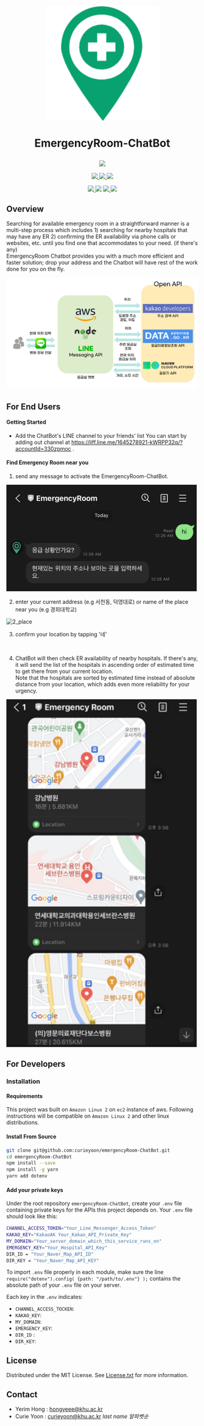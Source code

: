 <br></br>
<p align="center"> <img src="assets/logo.png" alt="2_place" width='300' /></p>

# <p align="center">EmergencyRoom-ChatBot</p>
<p align="center">
<img src='https://img.shields.io/badge/KHU--OSS-Group9-blueviolet' /></p>
<p align="center">
 <a  href='https://nodejs.org/en/'><img src='https://img.shields.io/badge/Made%20with-NodeJS-68a063.svg' /> </a><a  href='https://expressjs.com/'> <img src='https://img.shields.io/badge/Made%20with-Express-259dff.svg'/></a></a><a  href='https://aws.amazon.com'> <img src='https://img.shields.io/badge/Made%20with-AWS-FF9900.svg'/></a></p>
<p align="center">
 <a href='https://developers.line.biz/en/docs/messaging-api/overview/'><img src='https://img.shields.io/badge/API-LINE-06c755'  /> </a> <a href='https://developers.kakao.com/docs/latest/ko/local/commo'><img src='https://img.shields.io/badge/API-KAKAO--LOCAL-fee500' /></a> <a href='https://api.ncloud-docs.com/docs/ai-naver-mapsdirections-driving'> <img src='https://img.shields.io/badge/API-NAVER--MAP-1ic800'  />  </a> <a href='https://www.data.go.kr/data/15057684/openapi.do'><img src='https://img.shields.io/badge/API-DATA.GO.KR-0b70b9' /> </a>




</p>

## Overview

Searching for available emergency room in a straightforward manner is a multi-step process which includes 1) searching for nearby hospitals that may have any ER 2) confirming the ER availability via phone calls or websites, etc. until you find one that accommodates to your need. (if there's any)<br />EmergencyRoom Chatbot provides you with a much more efficient and faster solution; drop your address and the Chatbot will have rest of the work done for you on the fly. 

<img src="assets/chatbot_architecture.png" alt="1_activate" />


## For End Users

#### Getting Started
 * Add the ChatBot's LINE channel to your friends' list
You can start by adding out channel at https://liff.line.me/1645278921-kWRPP32q/?accountId=330zpmoc .<br />


#### Find Emergency Room near you
1. send any message to activate the EmergencyRoom-ChatBot.

<img src="assets/1_activate.jpg" alt="1_activate" width="500"/>


2. enter your current address (e.g 서천동, 덕영대로) or name of the place near you (e.g 경희대학교)

<img src="assets/2_place.jpg" alt="2_place" width="500"/>


3. confirm your location by tapping '네'
<br />

4. ChatBot will then check ER availability of nearby hospitals. If there's any, it will send the list of the hospitals in ascending order of estimated time to get there from your current location.
    <br />Note that the hospitals are sorted by estimated time instead of absolute distance from your location, which adds even more reliability for your urgency. <br />
<img src="assets/hospital.png" alt="2_place" width="500"/>


## For Developers
### Installation

#### Requirements
This project was built on ```Amazon Linux 2``` on ```ec2``` instance of aws. 
Following instructions will be compatible on ```Amazon Linux 2``` and other linux distributions. 

#### Install From Source
```bash
git clone git@github.com:curieyoon/emergencyRoom-ChatBot.git
cd emergencyRoom-ChatBot
npm install --save
npm install -g yarn
yarn add dotenv
```

#### Add your private keys
Under the root repository ```emergencyRoom-ChatBot```, create your ```.env``` file containing private keys for the APIs this project depends on. 
Your ```.env``` file should look like this:
```bash
CHANNEL_ACCESS_TOKEN="Your_Line_Messenger_Access_Token"
KAKAO_KEY="KakaoAK Your_Kakao_API_Private_Key"
MY_DOMAIN="Your_server_domain_which_this_service_runs_on"
EMERGENCY_KEY="Your_Hospital_API_Key"
DIR_ID = "Your_Naver_Map_API_ID"
DIR_KEY = "Your_Naver_Map_API_KEY"
```

To import ```.env``` file properly in each module, make sure the line ```require("dotenv").config( {path: "/path/to/.env"} );``` contains the absolute path of your ```.env``` file on your server.

Each key in the ```.env``` indicates:
 * ```CHANNEL_ACCESS_TOCKEN```: 
 * ```KAKAO_KEY```:
 * ```MY_DOMAIN```:
 * ```EMERGENCY_KEY```:
 * ```DIR_ID``` :
 * ```DIR_KEY```:


## License
Distributed under the MIT License. See <a href='License.txt'>License.txt</a> for more information.


## Contact 
* Yerim Hong : hongyeee@khu.ac.kr
* Curie Yoon : curieyoon@khu.ac.kr
_last name 알파벳순_
